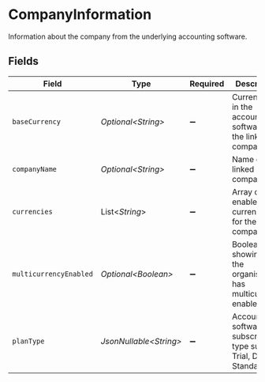 # CompanyInformation

Information about the company from the underlying accounting software.


## Fields

| Field                                                                | Type                                                                 | Required                                                             | Description                                                          |
| -------------------------------------------------------------------- | -------------------------------------------------------------------- | -------------------------------------------------------------------- | -------------------------------------------------------------------- |
| `baseCurrency`                                                       | *Optional\<String>*                                                  | :heavy_minus_sign:                                                   | Currency set in the accounting software of the linked company.       |
| `companyName`                                                        | *Optional\<String>*                                                  | :heavy_minus_sign:                                                   | Name of the linked company.                                          |
| `currencies`                                                         | List\<*String*>                                                      | :heavy_minus_sign:                                                   | Array of enabled currencies for the linked company.                  |
| `multicurrencyEnabled`                                               | *Optional\<Boolean>*                                                 | :heavy_minus_sign:                                                   | Boolean showing if the organisation has multicurrency enabled.       |
| `planType`                                                           | *JsonNullable\<String>*                                              | :heavy_minus_sign:                                                   | Accounting software subscription type such as Trial, Demo, Standard. |